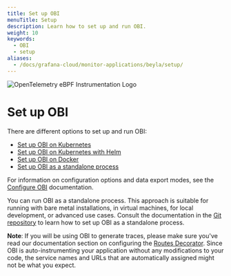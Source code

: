 ```yaml
---
title: Set up OBI
menuTitle: Setup
description: Learn how to set up and run OBI.
weight: 10
keywords:
  - OBI
  - setup
aliases:
  - /docs/grafana-cloud/monitor-applications/beyla/setup/
---
```


![OpenTelemetry eBPF Instrumentation Logo](https://grafana.com/media/docs/grafana-cloud/beyla/beyla-logo-2.png)

# Set up OBI

There are different options to set up and run OBI:

- [Set up OBI on Kubernetes](kubernetes/)
- [Set up OBI on Kubernetes with Helm](kubernetes-helm/)
- [Set up OBI on Docker](docker/)
- [Set up OBI as a standalone process](standalone/)

For information on configuration options and data export modes, see the
[Configure OBI](../configure/) documentation.

You can run OBI as a standalone process. This approach is suitable for running
with bare metal installations, in virtual machines, for local development, or
advanced use cases. Consult the documentation in the
[Git repository](https://github.com/grafana/beyla/blob/main/docs/sources/setup/standalone.md)
to learn how to set up OBI as a standalone process.

**Note**: If you will be using OBI to generate traces, please make sure you've
read our documentation section on configuring the
[Routes Decorator](../configure/routes-decorator/). Since OBI is
auto-instrumenting your application without any modifications to your code, the
service names and URLs that are automatically assigned might not be what you
expect.
